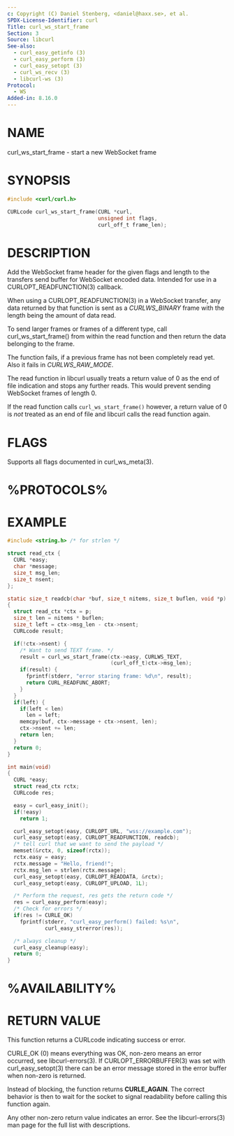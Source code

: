 ```yaml
---
c: Copyright (C) Daniel Stenberg, <daniel@haxx.se>, et al.
SPDX-License-Identifier: curl
Title: curl_ws_start_frame
Section: 3
Source: libcurl
See-also:
  - curl_easy_getinfo (3)
  - curl_easy_perform (3)
  - curl_easy_setopt (3)
  - curl_ws_recv (3)
  - libcurl-ws (3)
Protocol:
  - WS
Added-in: 8.16.0
---
```


# NAME

curl_ws_start_frame - start a new WebSocket frame

# SYNOPSIS

~~~c
#include <curl/curl.h>

CURLcode curl_ws_start_frame(CURL *curl,
                             unsigned int flags,
                             curl_off_t frame_len);
~~~

# DESCRIPTION

Add the WebSocket frame header for the given flags and length to
the transfers send buffer for WebSocket encoded data. Intended for
use in a CURLOPT_READFUNCTION(3) callback.

When using a CURLOPT_READFUNCTION(3) in a WebSocket transfer, any
data returned by that function is sent as a *CURLWS_BINARY* frame
with the length being the amount of data read.

To send larger frames or frames of a different type, call
curl_ws_start_frame() from within the read function and then return
the data belonging to the frame.

The function fails, if a previous frame has not been completely
read yet. Also it fails in *CURLWS_RAW_MODE*.

The read function in libcurl usually treats a return value of 0
as the end of file indication and stops any further reads. This
would prevent sending WebSocket frames of length 0.

If the read function calls `curl_ws_start_frame()` however, a return
value of 0 is *not* treated as an end of file and libcurl calls
the read function again.

# FLAGS

Supports all flags documented in curl_ws_meta(3).

# %PROTOCOLS%

# EXAMPLE

~~~c
#include <string.h> /* for strlen */

struct read_ctx {
  CURL *easy;
  char *message;
  size_t msg_len;
  size_t nsent;
};

static size_t readcb(char *buf, size_t nitems, size_t buflen, void *p)
{
  struct read_ctx *ctx = p;
  size_t len = nitems * buflen;
  size_t left = ctx->msg_len - ctx->nsent;
  CURLcode result;

  if(!ctx->nsent) {
    /* Want to send TEXT frame. */
    result = curl_ws_start_frame(ctx->easy, CURLWS_TEXT,
                                 (curl_off_t)ctx->msg_len);
    if(result) {
      fprintf(stderr, "error staring frame: %d\n", result);
      return CURL_READFUNC_ABORT;
    }
  }
  if(left) {
    if(left < len)
      len = left;
    memcpy(buf, ctx->message + ctx->nsent, len);
    ctx->nsent += len;
    return len;
  }
  return 0;
}

int main(void)
{
  CURL *easy;
  struct read_ctx rctx;
  CURLcode res;

  easy = curl_easy_init();
  if(!easy)
    return 1;

  curl_easy_setopt(easy, CURLOPT_URL, "wss://example.com");
  curl_easy_setopt(easy, CURLOPT_READFUNCTION, readcb);
  /* tell curl that we want to send the payload */
  memset(&rctx, 0, sizeof(rctx));
  rctx.easy = easy;
  rctx.message = "Hello, friend!";
  rctx.msg_len = strlen(rctx.message);
  curl_easy_setopt(easy, CURLOPT_READDATA, &rctx);
  curl_easy_setopt(easy, CURLOPT_UPLOAD, 1L);

  /* Perform the request, res gets the return code */
  res = curl_easy_perform(easy);
  /* Check for errors */
  if(res != CURLE_OK)
    fprintf(stderr, "curl_easy_perform() failed: %s\n",
            curl_easy_strerror(res));

  /* always cleanup */
  curl_easy_cleanup(easy);
  return 0;
}

~~~

# %AVAILABILITY%

# RETURN VALUE

This function returns a CURLcode indicating success or error.

CURLE_OK (0) means everything was OK, non-zero means an error occurred, see
libcurl-errors(3). If CURLOPT_ERRORBUFFER(3) was set with curl_easy_setopt(3)
there can be an error message stored in the error buffer when non-zero is
returned.

Instead of blocking, the function returns **CURLE_AGAIN**. The correct
behavior is then to wait for the socket to signal readability before calling
this function again.

Any other non-zero return value indicates an error. See the libcurl-errors(3)
man page for the full list with descriptions.
